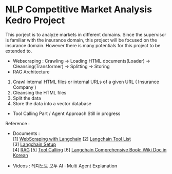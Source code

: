 # NLP Competitive Market Analysis Kedro Project
This porject is to analyze markets in different domains. Since the supervisor is familiar with the insurance domain, this project will be focused on the insurance domain. However there is many potentials for this project to be extended to.  



* Webscraping : Crawling -> Loading HTML documents(Loader) -> Cleansing(Transformer) -> Splitting -> Storing
* RAG Architecture
1. Crawl internal HTML files or internal URLs of a given URL ( Insurance Company ) 
2. Cleansing the HTML files
3. Split the data
4. Store the data into a vector database


* Tool Calling Part / Agent Approach
Still in progress

  

Reference : 
- Documents :  
  [1] [WebScraping with Langchain](https://python.langchain.com/v0.1/docs/use_cases/web_scraping/) 
  [2] [Langchain Tool List](https://python.langchain.com/v0.1/docs/integrations/tools/)  
  [3] [Langchain Setup](https://python.langchain.com/v0.1/docs/get_started/installation/)   
  [4] [RAG](https://python.langchain.com/v0.1/docs/use_cases/question_answering/)
  [5] [Tool Calling](https://python.langchain.com/docs/concepts/tool_calling/)
  [6] [Langchain Comprehensive Book: Wiki Doc in Korean](https://wikidocs.net/262595)
  
- Videos :
  테디노트
  모두 AI : Multi Agent Explanation 
